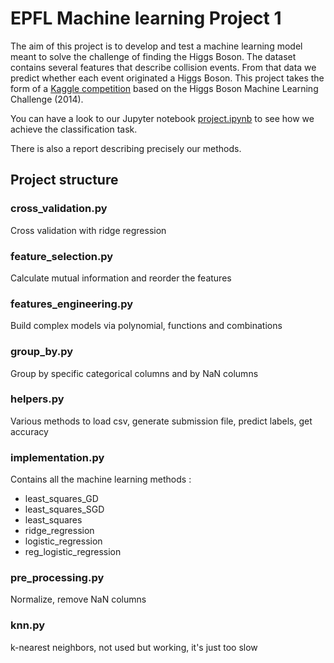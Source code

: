 # EPFL Machine learning Project 1

The aim of this project is to develop and test a machine learning model meant to solve the challenge of finding the Higgs Boson. 
The dataset contains several features that describe collision events. From that data we predict whether each event originated a Higgs Boson.
This project takes the form of a [Kaggle competition](https://www.kaggle.com/c/epfml-higgs/) based on the Higgs Boson Machine Learning Challenge (2014).

You can have a look to our Jupyter notebook [project.ipynb](https://github.com/Coac/epfl-ml-projects/blob/master/epfl-ml-project1/project.ipynb) to see how we achieve the classification task.

There is also a report describing precisely our methods.

## Project structure

### cross_validation.py
Cross validation with ridge regression

### feature_selection.py
Calculate mutual information and reorder the features

### features_engineering.py
Build complex models via polynomial, functions and combinations

### group_by.py
Group by specific categorical columns and by NaN columns

### helpers.py
Various methods to load csv, generate submission file, predict labels, get accuracy

### implementation.py
Contains all the machine learning methods : 
- least_squares_GD
- least_squares_SGD
- least_squares
- ridge_regression
- logistic_regression
- reg_logistic_regression


### pre_processing.py
Normalize, remove NaN columns

### knn.py
k-nearest neighbors, not used but working, it's just too slow

